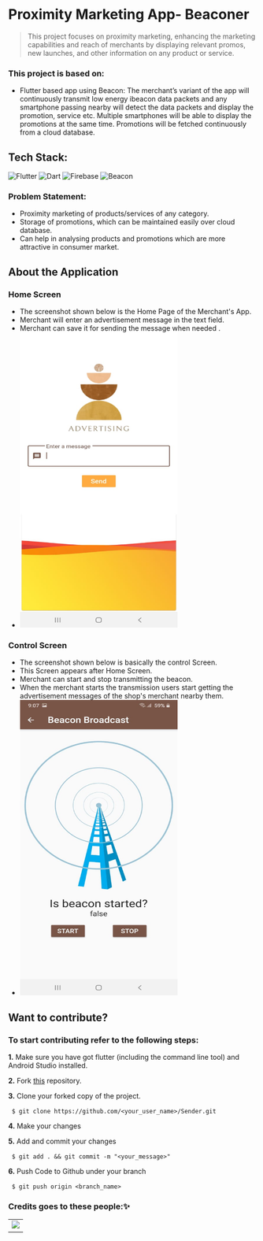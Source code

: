 # Proximity Marketing App- Beaconer
>This project focuses on proximity marketing, enhancing the marketing capabilities and reach of merchants by displaying relevant promos, new launches, and other information on any product or service.
### This project is based on:
* Flutter based app using Beacon:  The merchant’s variant of the app will continuously transmit low energy ibeacon data packets and any smartphone passing nearby will detect the data packets and display the promotion, service etc.  Multiple smartphones will be able to display the promotions at the same time. Promotions will be fetched continuously from a cloud database.
## Tech Stack:
<img alt="Flutter" src="https://img.shields.io/badge/Flutter%20-%2302569B.svg?&style=for-the-badge&logo=Flutter&logoColor=white" />	<img alt="Dart" src="https://img.shields.io/badge/dart-%230175C2.svg?&style=for-the-badge&logo=dart&logoColor=white"/>  <img alt="Firebase" src="https://img.shields.io/badge/firebase%20-%23039BE5.svg?&style=for-the-badge&logo=firebase"/>	<img alt = "Beacon"  src = "https://img.shields.io/badge/Beacon%20-%2302569B.svg?&style=for-the-badge&logo=iBeacon&logoColor=white" />

### Problem Statement:
* Proximity marketing of products/services of any category.
* Storage of promotions, which can be maintained easily over cloud database.
* Can help in analysing products and promotions which are more attractive in consumer market.

## About the Application

### Home Screen
* The screenshot shown below is the Home Page of the Merchant's App.<br/>
* Merchant will enter an advertisement message in the text field. <br/>
* Merchant can save it for sending the message when needed . <br/>
* <img src="homescreen.jpeg" width="320" height="600">

### Control Screen
* The screenshot shown below  is basically the control Screen.<br/>
* This Screen appears after Home Screen. <br/>
* Merchant can start and stop transmitting the beacon. <br/>
* When the merchant starts the transmission users start getting the advertisement messages of the shop's merchant nearby them.<br/>
* <img src="secondroute.jpeg" width="320" height="600">



## Want to contribute?
### To start contributing refer to the following steps:
**1.** Make sure you have got flutter (including the command line tool) and Android Studio installed.

**2.**  Fork [this](git@github.com:Coding-Owls/Sender.git) repository.

**3.**  Clone your forked copy of the project.

     $ git clone https://github.com/<your_user_name>/Sender.git


**4.** Make your changes

**5.** Add and commit your changes

     $ git add . && git commit -m "<your_message>"
     
**6.** Push Code to Github under your branch 

     $ git push origin <branch_name> 

### Credits goes to these people:✨
<table>
	<tr>
		<td>
   <a href="https://github.com/Coding-Owls/Sender/graphs/contributors">
  <img src="https://contrib.rocks/image?repo=Coding-Owls/Sender" />
</a>
	</td>
	</tr>
</table>
